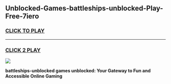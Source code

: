 
## Unblocked-Games-battleships-unblocked-Play-Free-7iero
<h3>
<a href="https://premium76.site?title=battleships-unblocked&ref=23A">CLICK TO PLAY</a></h3>
<hr>

<h3>
<a href="https://premium76.site?title=battleships-unblocked&ref=23A">CLICK 2 PLAY</a>
  
</h3>

<a href="https://premium76.site?title=battleships-unblocked&ref=23A"><img src="https://clearcache.store/games.png"></a>


**battleships-unblocked games unblocked: Your Gateway to Fun and Accessible Online Gaming**
